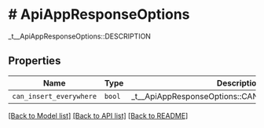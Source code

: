 # # ApiAppResponseOptions

_t__ApiAppResponseOptions::DESCRIPTION

## Properties

Name | Type | Description | Notes
------------ | ------------- | ------------- | -------------
| `can_insert_everywhere` | ```bool``` |  _t__ApiAppResponseOptions::CAN_INSERT_EVERYWHERE  |  |

[[Back to Model list]](../../README.md#models) [[Back to API list]](../../README.md#endpoints) [[Back to README]](../../README.md)
